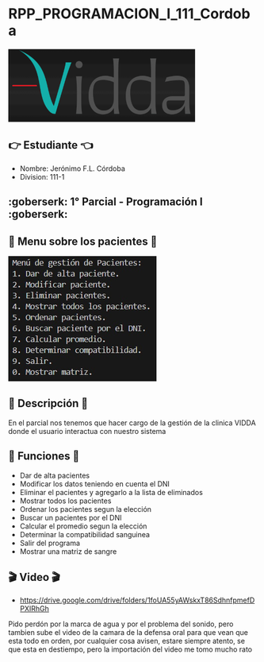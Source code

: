 # RPP_PROGRAMACION_I_111_Cordoba
![](Vidda.png)

## :point_right: Estudiante :point_left:
- Nombre: Jerónimo F.L. Córdoba
- Division: 111-1

## :goberserk: 1° Parcial - Programación I :goberserk:
## :memo: Menu sobre los pacientes :memo:
![](Menu2.jpg)

## :book: Descripción :book: ##
En el parcial nos tenemos que hacer cargo de la gestión de la clinica VIDDA
donde el usuario interactua con nuestro sistema

## :notebook: Funciones :notebook: ##
 - Dar de alta pacientes
 - Modificar los datos teniendo en cuenta el DNI
 - Eliminar el pacientes y agregarlo a la lista de eliminados 
 - Mostrar todos los pacientes
 - Ordenar los pacientes segun la elección 
 - Buscar un pacientes por el DNI
 - Calcular el promedio segun la elección
 - Determinar la compatibilidad sanguinea
 - Salir del programa
 - Mostrar una matriz de sangre

 ## :clapper: Video :clapper:
- https://drive.google.com/drive/folders/1foUA55yAWskxT86SdhnfpmefDPXIRhGh

Pido perdón por la marca de agua y por el problema del sonido, pero tambien sube el video de la camara de la defensa oral para que vean
que esta todo en orden, por cualquier cosa avisen, estare siempre atento, se que esta en destiempo, pero la importación del video me tomo mucho rato
